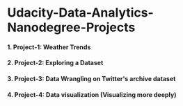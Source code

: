 # Udacity-Data-Analytics-Nanodegree-Projects
#### 1. Project-1: Weather Trends
#### 2. Project-2: Exploring a Dataset
#### 3. Project-3: Data Wrangling on Twitter's archive dataset
#### 4. Project-4: Data visualization (Visualizing more deeply)
